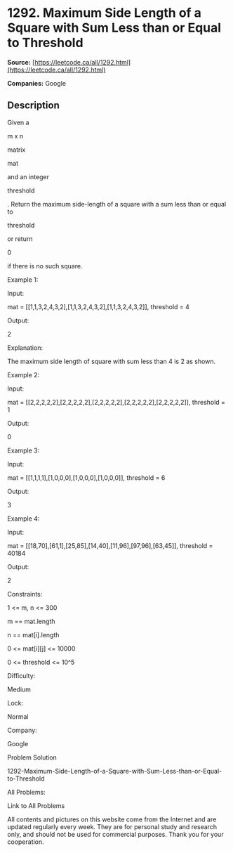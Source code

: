 # 1292. Maximum Side Length of a Square with Sum Less than or Equal to Threshold

**Source:** [https://leetcode.ca/all/1292.html](https://leetcode.ca/all/1292.html)

**Companies:** Google

## Description

Given a

m x n

matrix

mat

and an integer

threshold

.
            Return the maximum side-length of a square with a sum less than or equal to

threshold

or return

0

if there is no such square.

Example 1:

Input:

mat = [[1,1,3,2,4,3,2],[1,1,3,2,4,3,2],[1,1,3,2,4,3,2]], threshold = 4

Output:

2

Explanation:

The maximum side length of square with sum less than 4 is 2 as shown.

Example 2:

Input:

mat = [[2,2,2,2,2],[2,2,2,2,2],[2,2,2,2,2],[2,2,2,2,2],[2,2,2,2,2]], threshold = 1

Output:

0

Example 3:

Input:

mat = [[1,1,1,1],[1,0,0,0],[1,0,0,0],[1,0,0,0]], threshold = 6

Output:

3

Example 4:

Input:

mat = [[18,70],[61,1],[25,85],[14,40],[11,96],[97,96],[63,45]], threshold = 40184

Output:

2

Constraints:

1 <= m, n <= 300

m == mat.length

n == mat[i].length

0 <= mat[i][j] <= 10000

0 <= threshold <= 10^5

Difficulty:

Medium

Lock:

Normal

Company:

Google

Problem Solution

1292-Maximum-Side-Length-of-a-Square-with-Sum-Less-than-or-Equal-to-Threshold

All Problems:

Link to All Problems

All contents and pictures on this website come from the Internet and are updated regularly every week. They are for personal study and research only, and should not be used for commercial purposes. Thank you for your cooperation.

